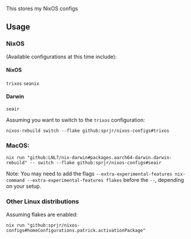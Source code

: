 This stores my NixOS configs

## Usage

### NixOS

(Available configurations at this time include):

#### NixOS
```trixos```
```seanix```

#### Darwin
```seair```

Assuming you want to switch to the ```trixos``` configuration:

```
nixos-rebuild switch --flake github:sprjr/nixos-configs#trixos
```

### MacOS:

```
nix run "github:LNL7/nix-darwin#packages.aarch64-darwin.darwin-rebuild" -- switch --flake github:sprjr/nixos-configs#seair
```
Note:
You may need to add the flags `--extra-experimental-features nix-command --extra-experimental-features flakes` before the `--`, depending on your setup.

### Other Linux distributions

Assuming flakes are enabled:

```
nix run "github:sprjr/nixos-configs#homeConfigurations.patrick.activationPackage"
```
